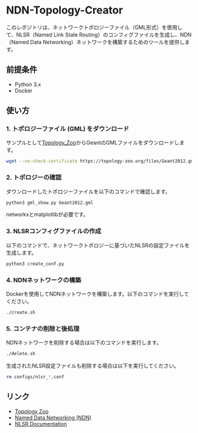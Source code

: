 # NDN-Topology-Creator

このレポジトリは、ネットワークトポロジーファイル（GML形式）を使用して、NLSR（Named Link State Routing）のコンフィグファイルを生成し、NDN（Named Data Networking）ネットワークを構築するためのツールを提供します。

## 前提条件
- Python 3.x
- Docker

## 使い方
### 1. トポロジーファイル (GML) をダウンロード
サンプルとして[Topology_Zoo](https://topology-zoo.org)からGeantのGMLファイルをダウンロードします。
```bash
wget --no-check-certificate https://topology-zoo.org/files/Geant2012.gml
```

### 2. トポロジーの確認
ダウンロードしたトポロジーファイルを以下のコマンドで確認します。
```bash
python3 gml_show.py Geant2012.gml
```
networkxとmatplotlibが必要です。

### 3. NLSRコンフィグファイルの作成
以下のコマンドで、ネットワークトポロジーに基づいたNLSRの設定ファイルを生成します。
```bash
python3 create_conf.py
```

### 4. NDNネットワークの構築
Dockerを使用してNDNネットワークを構築します。以下のコマンドを実行してください。
```bash
./create.sh
```

### 5. コンテナの削除と後処理
NDNネットワークを削除する場合は以下のコマンドを実行します。
```bash
./delete.sh
```
生成されたNLSR設定ファイルも削除する場合は以下を実行してください。
```bash
rm configs/nlsr_*.conf
```

## リンク
- [Topology Zoo](https://topology-zoo.org)
- [Named Data Networking (NDN)](https://named-data.net)
- [NLSR Documentation](https://named-data.net/doc/NLSR/current/)
